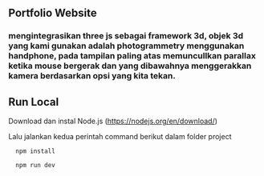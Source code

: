 ## Portfolio Website
### mengintegrasikan three js sebagai framework 3d, objek 3d yang kami gunakan adalah photogrammetry menggunakan handphone, pada tampilan paling atas memuncullkan parallax ketika mouse bergerak dan yang dibawahnya menggerakkan kamera berdasarkan opsi yang kita tekan.

## Run Local
Download dan instal Node.js (https://nodejs.org/en/download/)

Lalu jalankan kedua perintah command berikut dalam folder project
```
  npm install
```
```
  npm run dev
```
